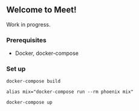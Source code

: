 ## Welcome to Meet!

Work in progress.

### Prerequisites

- Docker, docker-compose

### Set up

`docker-compose build`

`alias mix="docker-compose run --rm phoenix mix"`

`docker-compose up`
